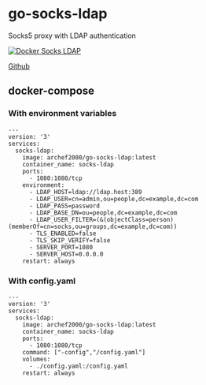# go-socks-ldap
Socks5 proxy with LDAP authentication

[![Docker Socks LDAP](https://github.com/Archef2000/go-socks-ldap/actions/workflows/main.yml/badge.svg)](https://github.com/Archef2000/go-socks-ldap/actions/workflows/main.yml)

<a href="https://github.com/Archef2000/go-socks-ldap/">Github</a>

<h2>docker-compose</h2>
<h3>With environment variables</h3>
<pre><code class="language-yaml">---
version: '3'
services:
  socks-ldap:
    image: archef2000/go-socks-ldap:latest
    container_name: socks-ldap
    ports:
      - 1080:1080/tcp
    environment:
      - LDAP_HOST=ldap://ldap.host:389
      - LDAP_USER=cn=admin,ou=people,dc=example,dc=com
      - LDAP_PASS=password
      - LDAP_BASE_DN=ou=people,dc=example,dc=com
      - LDAP_USER_FILTER=(&(objectClass=person)(memberOf=cn=socks,ou=groups,dc=example,dc=com))
      - TLS_ENABLED=false
      - TLS_SKIP_VERIFY=false
      - SERVER_PORT=1080
      - SERVER_HOST=0.0.0.0
    restart: always
</code></pre>
<h3>With config.yaml</h3>
<pre><code class="language-yaml">---
version: '3'
services:
  socks-ldap:
    image: archef2000/go-socks-ldap:latest
    container_name: socks-ldap
    ports:
      - 1080:1080/tcp
    command: ["-config","/config.yaml"]
    volumes:
      - ./config.yaml:/config.yaml
    restart: always
</code></pre>
